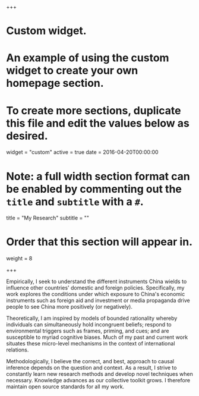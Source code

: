 +++
# Custom widget.
# An example of using the custom widget to create your own homepage section.
# To create more sections, duplicate this file and edit the values below as desired.
widget = "custom"
active = true
date = 2016-04-20T00:00:00

# Note: a full width section format can be enabled by commenting out the `title` and `subtitle` with a `#`.
title = "My Research"
subtitle = ""

# Order that this section will appear in.
weight = 8

+++

Empirically, I seek to understand the different instruments China wields to influence other countries' domestic and foreign policies. Specifically, my work explores the conditions under which exposure to China's economic instruments such as foreign aid and investment or media propaganda drive people to see China more positively (or negatively).

Theoretically, I am inspired by models of bounded rationality whereby individuals can simultaneously hold incongruent beliefs; respond to environmental triggers such as frames, priming, and cues; and are susceptible to myriad cognitive biases. Much of my past and current work situates these micro-level mechanisms in the context of international relations.

Methodologically, I believe the correct, and best, approach to causal inference depends on the question and context. As a result, I strive to constantly learn new research methods and develop novel techniques when necessary. Knowledge advances as our collective toolkit grows. I therefore maintain open source standards for all my work.